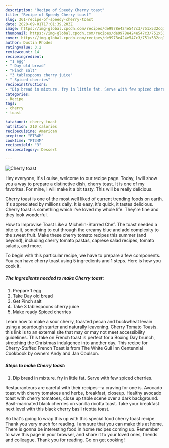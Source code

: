 ```yaml
---
description: "Recipe of Speedy Cherry toast"
title: "Recipe of Speedy Cherry toast"
slug: 361-recipe-of-speedy-cherry-toast
date: 2020-09-01T17:01:39.203Z
image: https://img-global.cpcdn.com/recipes/de9978e424e547c3/751x532cq70/cherry-toast-recipe-main-photo.jpg
thumbnail: https://img-global.cpcdn.com/recipes/de9978e424e547c3/751x532cq70/cherry-toast-recipe-main-photo.jpg
cover: https://img-global.cpcdn.com/recipes/de9978e424e547c3/751x532cq70/cherry-toast-recipe-main-photo.jpg
author: Dustin Rhodes
ratingvalue: 3.2
reviewcount: 14
recipeingredient:
- "1 egg"
- " Day old bread"
- "Pinch salt"
- "3 tablespoons cherry juice"
- " Spiced cherries"
recipeinstructions:
- "Dip bread in mixture. fry in little fat. Serve with few spiced cherries."
categories:
- Recipe
tags:
- cherry
- toast

katakunci: cherry toast 
nutrition: 210 calories
recipecuisine: American
preptime: "PT34M"
cooktime: "PT34M"
recipeyield: "3"
recipecategory: Dessert

---
```



![Cherry toast](https://img-global.cpcdn.com/recipes/de9978e424e547c3/751x532cq70/cherry-toast-recipe-main-photo.jpg)

Hey everyone, it's Louise, welcome to our recipe page. Today, I will show you a way to prepare a distinctive dish, cherry toast. It is one of my favorites. For mine, I will make it a bit tasty. This will be really delicious.

Cherry toast is one of the most well liked of current trending foods on earth. It's appreciated by millions daily. It is easy, it's quick, it tastes delicious. Cherry toast is something which I've loved my whole life. They're fine and they look wonderful.

How to Improvise Toast Like a Michelin-Starred Chef. The toast needed a bite to it, something to cut through the creamy blue and add complexity to the sweet fruit. Make these cherry tomato recipes this summer (and beyond), including cherry tomato pastas, caprese salad recipes, tomato salads, and more.


To begin with this particular recipe, we have to prepare a few components. You can have cherry toast using 5 ingredients and 1 steps. Here is how you cook it.

<!--inarticleads1-->

##### The ingredients needed to make Cherry toast:

1. Prepare 1 egg
1. Take  Day old bread
1. Get Pinch salt
1. Take 3 tablespoons cherry juice
1. Make ready  Spiced cherries


Learn how to make a sour cherry, toasted pecan and buckwheat levain using a sourdough starter and naturally leavening. Cherry Tomato Toasts. this link is to an external site that may or may not meet accessibility guidelines. This take on French toast is perfect for a Boxing Day brunch, stretching the Christmas indulgence into another day. This recipe for Cherry-Stuffed French Toast is from The White Gull Inn Centennial Cookbook by owners Andy and Jan Coulson. 

<!--inarticleads2-->

##### Steps to make Cherry toast:

1. Dip bread in mixture. fry in little fat. Serve with few spiced cherries.


Restauranteurs are careful with their recipes—a craving for one is. Avocado toast with cherry tomatoes and herbs, breakfast, closeup. Healthy avocado toast with cherry tomatoes, close up table scene over a dark background. Basil-marinated black cherries on vanilla ricotta toast. Take your breakfast next level with this black cherry basil ricotta toast. 

So that's going to wrap this up with this special food cherry toast recipe. Thank you very much for reading. I am sure that you can make this at home. There is gonna be interesting food in home recipes coming up. Remember to save this page in your browser, and share it to your loved ones, friends and colleague. Thank you for reading. Go on get cooking!
